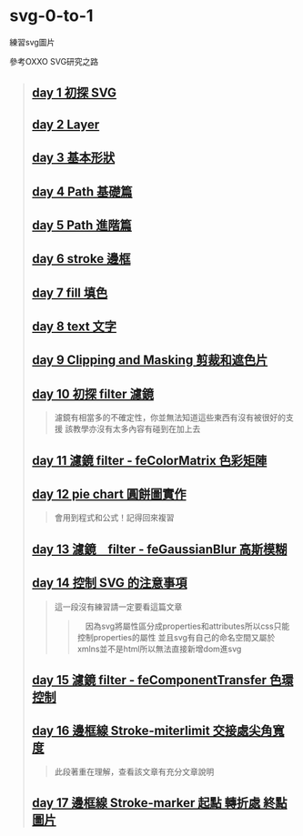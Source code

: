 # svg-0-to-1
練習svg圖片


參考OXXO SVG研究之路

>## [day 1 初探 SVG](https://www.oxxostudio.tw/articles/201406/svg-01-intro.html)
>## [day 2 Layer](https://www.oxxostudio.tw/articles/201406/svg-02-layer.html)
>## [day 3 基本形狀](https://www.oxxostudio.tw/articles/201406/svg-03-basic-shapes.html)
>## [day 4 Path 基礎篇](https://www.oxxostudio.tw/articles/201406/svg-04-path-1.html)
>## [day 5 Path 進階篇](https://www.oxxostudio.tw/articles/201406/svg-05-path-2.html)
>## [day 6 stroke 邊框](https://www.oxxostudio.tw/articles/201406/svg-06-stroke.html)
>## [day 7 fill 填色](https://www.oxxostudio.tw/articles/201406/svg-07-fill.html)
>## [day 8 text 文字](https://www.oxxostudio.tw/articles/201406/svg-08-text.html)
>## [day 9 Clipping and Masking 剪裁和遮色片](https://www.oxxostudio.tw/articles/201406/svg-09-clipping-masking.html)
>## [day 10 初探 filter 濾鏡](https://www.oxxostudio.tw/articles/201406/svg-10-filter-1.html)
>> 濾鏡有相當多的不確定性，你並無法知道這些東西有沒有被很好的支援
>> 該教學亦沒有太多內容有碰到在加上去
>## [day 11 濾鏡 filter - feColorMatrix 色彩矩陣](https://www.oxxostudio.tw/articles/201406/svg-11-filter-feColorMatrix.html)
>## [day 12 pie chart 圓餅圖實作](https://www.oxxostudio.tw/articles/201406/svg-12-pie-chart.html)
>> 會用到程式和公式！記得回來複習
>## [day 13 濾鏡　filter - feGaussianBlur 高斯模糊](https://www.oxxostudio.tw/articles/201406/svg-13-filter-feGaussianBlur.html)
>## [day 14 控制 SVG 的注意事項](https://www.oxxostudio.tw/articles/201406/svg-14-control-SVG.html)
>> 這一段沒有練習請一定要看這篇文章
>>>　因為svg將屬性區分成properties和attributes所以css只能控制properties的屬性
>>> 並且svg有自己的命名空間又屬於xmlns並不是html所以無法直接新增dom進svg
>## [day 15 濾鏡 filter - feComponentTransfer 色環控制](https://www.oxxostudio.tw/articles/201407/svg-15-filter-feComponentTransfer.html)
>## [day 16 邊框線 Stroke-miterlimit 交接處尖角寬度](https://www.oxxostudio.tw/articles/201409/svg-16-storke-miterlimit.html)
>> 此段著重在理解，查看該文章有充分文章說明
>## [day 17 邊框線 Stroke-marker 起點 轉折處 終點圖片](https://www.oxxostudio.tw/articles/201409/svg-17-storke-marker.html)